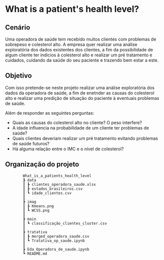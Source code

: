 # What is a patient's health level?

## Cenário

Uma operadora de saúde tem recebido muitos clientes com problemas de sobrepeso e colesterol alto. A empresa quer realizar uma análise exploratória dos dados existentes dos clientes, a fim da possibilidade de algum cliente ter indicios à colesterol alto e realizar um pré tratamento e cuidados, cuidando da saúde do seu paciente e trazendo bem estar a este.

## Objetivo


Com isso pretende-se neste projeto realizar uma análise exploratória dos dados da operadora de saúde, a fim de enetnder as causas do colesterol alto e realizar uma predição de situação do paciente à eventuais problemas de saúde.

Além de responder as seguintes perguntas:

- Quais as causas do colesterol alto no cliente? O peso interfere?
- A idade influencia na probabilidade de um cliente ter problemas de saúde?
- Quais clientes deveriam realizar um pré tratamento evitando problemas de saúde futuros?
- Há alguma relação entre o IMC e o nível de colesterol?

## Organização do projeto 

            What_is_a_patients_health_level
            ┣ data
            ┃ ┣ clientes_operadora_saude.xlsx
            ┃ ┣ estados_brasileiros.csv
            ┃ ┗ idade_clientes.csv
            ┃
            ┣ imag
            ┃ ┣ Kmeans.png
            ┃ ┗ WCSS.png
            ┃
            ┣ main
            ┃ ┗ classificação_clientes_cluster.csv
            ┃
            ┣ tratativa
            ┃ ┣ merged_operadora_saude.csv
            ┃ ┗ Tratativa_op_saude.ipynb
            ┃
            ┣ Eda_Operadora_de_saude.ipynb
            ┗ README.md